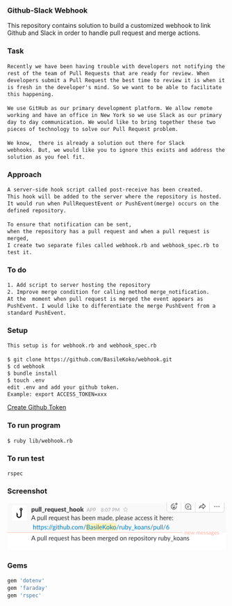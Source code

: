 ### Github-Slack Webhook

This repository contains solution to build a customized webhook to link
Github and Slack in order to handle pull request and merge actions.

### Task
```
Recently we have been having trouble with developers not notifying the
rest of the team of Pull Requests that are ready for review. When
developers submit a Pull Request the best time to review it is when it
is fresh in the developer's mind. So we want to be able to facilitate
this happening.

We use GitHub as our primary development platform. We allow remote
working and have an office in New York so we use Slack as our primary
day to day communication. We would like to bring together these two
pieces of technology to solve our Pull Request problem.

We know,  there is already a solution out there for Slack
webhooks. But, we would like you to ignore this exists and address the
solution as you feel fit.
```
### Approach

```
A server-side hook script called post-receive has been created.
This hook will be added to the server where the repository is hosted.
It would run when PullRequestEvent or PushEvent(merge) occurs on the defined repository.

To ensure that notification can be sent,
when the repository has a pull request and when a pull request is merged,
I create two separate files called webhook.rb and webhook_spec.rb to test it.
```
### To do
```
1. Add script to server hosting the repository
2. Improve merge condition for calling method merge_notification.
At the  moment when pull request is merged the event appears as PushEvent. I would like to differentiate the merge PushEvent from a standard PushEvent.
```
### Setup
```
This setup is for webhook.rb and webhook_spec.rb

$ git clone https://github.com/BasileKoko/webhook.git
$ cd webhook
$ bundle install
$ touch .env
edit .env and add your github token.
Example: export ACCESS_TOKEN=xxx
```
[Create Github Token](https://help.github.com/articles/creating-a-personal-access-token-for-the-command-line/)

### To run program

```
$ ruby lib/webhook.rb
```

### To run test
```
rspec
```
### Screenshot
![slack notification screenshot](https://github.com/BasileKoko/webhook/blob/master/webhook.png)

### Gems
```ruby
gem 'dotenv'
gem 'faraday'
gem 'rspec'
```
